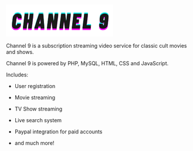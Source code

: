 
![Image of Channel9-01](https://github.com/miadugas/channel9/blob/main/assets/images/logo2.png)

Channel 9 is a subscription streaming video service for classic cult movies and shows.

Channel 9 is powered by PHP, MySQL, HTML, CSS and JavaScript. 

Includes:

* User registration

* Movie streaming

* TV Show streaming

* Live search system

* Paypal integration for paid accounts

* and much more!